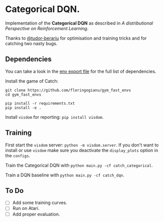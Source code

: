 # Categorical DQN.

Implementation of the **Categorical DQN** as described in *A distributional
Perspective on Reinforcement Learning*.

Thanks to [@tudor-berariu](https://github.com/tudor-berariu) for optimisation
and training tricks and for catching two nasty bugs.

## Dependencies

You can take a look in the [env export file](categorical.yml) for the full
list of dependencies.

Install the game of Catch:
```
git clone https://github.com/floringogianu/gym_fast_envs
cd gym_fast_envs

pip install -r requirements.txt
pip install -e .
```

Install `visdom` for reporting: `pip install visdom`.

## Training

First start the `visdom` server: `python -m visdom.server`. If you don't want to install or use `visdom` make sure you deactivate the `display_plots` option in the `configs`.

Train the Categorical DQN with `python main.py -cf catch_categorical`.

Train a DQN baseline with `python main.py -cf catch_dqn`.

## To Do

- [ ] Add some training curves.
- [ ] Run on Atari.
- [ ] Add proper evaluation.
